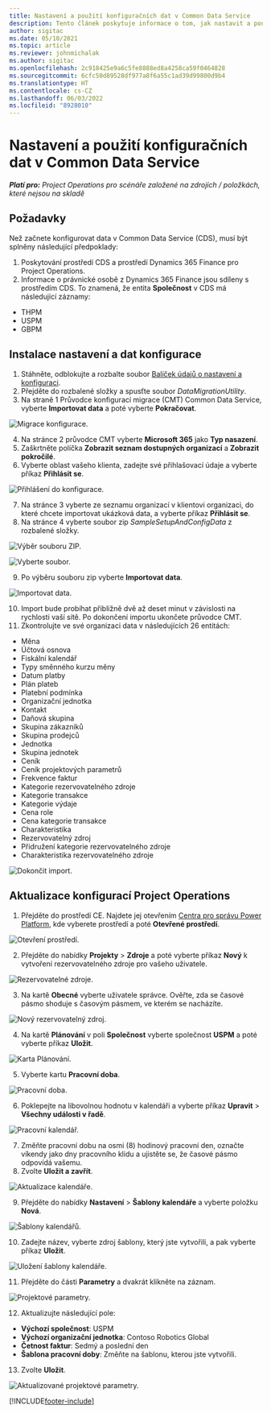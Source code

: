 ```yaml
---
title: Nastavení a použití konfiguračních dat v Common Data Service
description: Tento článek poskytuje informace o tom, jak nastavit a použít konfigurační data v Project Operations.
author: sigitac
ms.date: 05/10/2021
ms.topic: article
ms.reviewer: johnmichalak
ms.author: sigitac
ms.openlocfilehash: 2c918425e9a6c5fe8888ed8a4258ca59f0464828
ms.sourcegitcommit: 6cfc50d89528df977a8f6a55c1ad39d99800d9b4
ms.translationtype: HT
ms.contentlocale: cs-CZ
ms.lasthandoff: 06/03/2022
ms.locfileid: "8928010"
---
```

# <a name="set-up-and-apply-configuration-data-in-the-common-data-service"></a>Nastavení a použití konfiguračních dat v Common Data Service 

_**Platí pro:** Project Operations pro scénáře založené na zdrojích / položkách, které nejsou na skladě_



## <a name="prerequisites"></a>Požadavky

Než začnete konfigurovat data v Common Data Service (CDS), musí být splněny následující předpoklady:

1.  Poskytování prostředí CDS a prostředí Dynamics 365 Finance pro Project Operations.
2.  Informace o právnické osobě z Dynamics 365 Finance jsou sdíleny s prostředím CDS. To znamená, že entita **Společnost** v CDS má následující záznamy:
  - THPM
  - USPM
  - GBPM

## <a name="install-setup-and-configuration-data"></a>Instalace nastavení a dat konfigurace

1. Stáhněte, odblokujte a rozbalte soubor [Balíček údajů o nastavení a konfiguraci](https://download.microsoft.com/download/e/2/d/e2da6c98-d5dd-450c-aabe-fd6bf2ba374b/ProjOpsSampleSetupData-%20Integrated%20Latest.zip).
2. Přejděte do rozbalené složky a spusťte soubor *DataMigrationUtility*.
3. Na straně 1 Průvodce konfigurací migrace (CMT) Common Data Service, vyberte **Importovat data** a poté vyberte **Pokračovat**.

![Migrace konfigurace.](./media/1ConfigurationMigration.png)

4. Na stránce 2 průvodce CMT vyberte **Microsoft 365** jako **Typ nasazení**.
5. Zaškrtněte políčka **Zobrazit seznam dostupných organizací** a **Zobrazit pokročilé**.
6. Vyberte oblast vašeho klienta, zadejte své přihlašovací údaje a vyberte příkaz **Přihlásit se**.

![Přihlášení do konfigurace.](./media/2ConfigurationSignin.png)

7. Na stránce 3 vyberte ze seznamu organizací v klientovi organizaci, do které chcete importovat ukázková data, a vyberte příkaz **Přihlásit se**.
8. Na stránce 4 vyberte soubor zip *SampleSetupAndConfigData* z rozbalené složky.

![Výběr souboru ZIP.](./media/3ZipFile.png)

![Vyberte soubor.](./media/4SelectAFile.png)

9. Po výběru souboru zip vyberte **Importovat data**.

![Importovat data.](./media/5ImportData.png)

10. Import bude probíhat přibližně dvě až deset minut v závislosti na rychlosti vaší sítě. Po dokončení importu ukončete průvodce CMT. 
11. Zkontrolujte ve své organizaci data v následujících 26 entitách:

  - Měna
  - Účtová osnova
  - Fiskální kalendář
  - Typy směnného kurzu měny
  - Datum platby
  - Plán plateb
  - Platební podmínka
  - Organizační jednotka
  - Kontakt
  - Daňová skupina
  - Skupina zákazníků
  - Skupina prodejců
  - Jednotka
  - Skupina jednotek
  - Ceník
  - Ceník projektových parametrů
  - Frekvence faktur
  - Kategorie rezervovatelného zdroje
  - Kategorie transakce
  - Kategorie výdaje
  - Cena role
  - Cena kategorie transakce
  - Charakteristika
  - Rezervovatelný zdroj
  - Přidružení kategorie rezervovatelného zdroje
  - Charakteristika rezervovatelného zdroje

![Dokončit import.](./media/6CompleteImport.png)

## <a name="update-project-operations-configurations"></a>Aktualizace konfigurací Project Operations

1. Přejděte do prostředí CE. Najdete jej otevřením [Centra pro správu Power Platform](https://admin.powerplatform.microsoft.com/environments), kde vyberete prostředí a poté **Otevřené prostředí**. 

![Otevření prostředí.](./media/7OpenEnvironment.png)

2. Přejděte do nabídky **Projekty** > **Zdroje** a poté vyberte příkaz **Nový** k vytvoření rezervovatelného zdroje pro vašeho uživatele.

![Rezervovatelné zdroje.](./media/8BookableResources.png)

3. Na kartě **Obecné** vyberte uživatele správce. Ověřte, zda se časové pásmo shoduje s časovým pásmem, ve kterém se nacházíte. 

![Nový rezervovatelný zdroj.](./media/9NewBookableResource.png)

4. Na kartě **Plánování** v poli **Společnost** vyberte společnost **USPM** a poté vyberte příkaz **Uložit**. 

![Karta Plánování.](./media/10SchedulingTab.png)

5. Vyberte kartu **Pracovní doba**.  

![Pracovní doba.](./media/11WorkHours.png)

6. Poklepejte na libovolnou hodnotu v kalendáři a vyberte příkaz **Upravit** > **Všechny události v řadě**. 

![Pracovní kalendář.](./media/12WorkCalendar.png)

7. Změňte pracovní dobu na osmi (8) hodinový pracovní den, označte víkendy jako dny pracovního klidu a ujistěte se, že časové pásmo odpovídá vašemu. 
8. Zvolte **Uložit a zavřít**.

![Aktualizace kalendáře.](./media/13UpdateCalendar.png)

9. Přejděte do nabídky **Nastavení** > **Šablony kalendáře** a vyberte položku **Nová**.
 
 ![Šablony kalendářů.](./media/14CalendarTemplates.png)
 
 10. Zadejte název, vyberte zdroj šablony, který jste vytvořili, a pak vyberte příkaz **Uložit**. 
 
 ![Uložení šablony kalendáře.](./media/15SaveCalendarTemplate.png)
 
 11. Přejděte do části **Parametry** a dvakrát klikněte na záznam. 
 
 ![Projektové parametry.](./media/16ProjectParameters.png)
 
12. Aktualizujte následující pole:

 - **Výchozí společnost**: USPM
 - **Výchozí organizační jednotka**: Contoso Robotics Global
 - **Četnost faktur**: Sedmý a poslední den
 - **Šablona pracovní doby**: Změňte na šablonu, kterou jste vytvořili.

13. Zvolte **Uložit**. 

![Aktualizované projektové parametry.](./media/17UpdatedProjectParameters.png)


[!INCLUDE[footer-include](../includes/footer-banner.md)]
